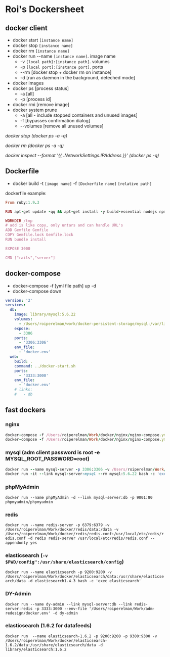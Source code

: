 Roi's Dockersheet
=================

## docker client

* docker start `[instance name]`
* docker stop `[instance name]`
* docker rm `[instance name]`
* docker run --name `[instance name]`. image name
  * -v `[local path]:[instance path]`. volumes
  * -p `[local port]:[instance port]`. ports
  * --rm [docker stop + docker rm on instance]
  * -d [run as daemon in the background, deteched mode]
* docker images
* docker ps [process status]
  * -a [all]
  * -p [process id]
* docker rmi [remove image]
* docker system prune
  * -a [all - include stopped containers and unused images]
  * -f [bypasses confirmation dialog]
  * --volumes [remove all unused volumes]

*docker stop (docker ps -a -q)*

*docker rm (docker ps -a -q)*

*docker inspect --format '{{ .NetworkSettings.IPAddress }}' (docker ps -q)*

## Dockerfile

* docker build -t `[image name]` -f `[Dockerfile name]` `[relative path]`

dockerfile example:
```ruby
From ruby:1.9.3

RUN apt-get update -qq && apt-get install -y build-essential nodejs npm nodejs-legacy mysql-client vim

WORKDIR /tmp
# add is like copy, only untars and can handle URL's
ADD Gemfile Gemfile
COPY Gemfile.lock Gemfile.lock
RUN bundle install

EXPOSE 3000

CMD ["rails","server"]
```

## docker-compose

* docker-compose -f [yml file path] up -d
* docker-compose down

```yml
version: '2'
services:
  db:
    image: library/mysql:5.6.22
    volumes:
      - /Users/roiperelman/work/docker-persistent-storage/mysql:/var/lib/mysql
    expose:
      - 3306
    ports:
      - '3306:3306'
    env_file:
      - 'docker.env'
  web:
    build: .
    command: ../docker-start.sh
    ports:
      - '3333:3000'
    env_file:
      - 'docker.env'
    # links:
    #   - db
```

## fast dockers

### nginx
```ruby
docker-compose -f /Users/roiperelman/Work/docker/nginx/nginx-compose.yml up -d
docker-compose -f /Users/roiperelman/Work/docker/nginx/nginx-compose.yml down
```
### mysql (adm client password is root -e MYSQL_ROOT_PASSWORD=root)
```ruby
docker run --name mysql-server -p 3306:3306 -v /Users/roiperelman/Work/docker/mysql/data:/var/lib/mysql --env-file '/Users/roiperelman/Work/adm-redesign/docker.env' -d mysql:5.6.22
docker run -it --link mysql-server:mysql --rm mysql:5.6.22 bash -c 'exec mysql -h"$MYSQL_PORT_3306_TCP_ADDR" -P"$MYSQL_PORT_3306_TCP_PORT" -u root -p"$MYSQL_ENV_MYSQL_ROOT_PASSWORD"'
```
### phpMyAdmin
`docker run --name phpMyAdmin -d --link mysql-server:db -p 9001:80 phpmyadmin/phpmyadmin`

### redis
`docker run --name redis-server -p 6379:6379 -v /Users/roiperelman/Work/docker/redis/data:/data -v /Users/roiperelman/Work/docker/redis/redis.conf:/usr/local/etc/redis/redis.conf -d redis redis-server /usr/local/etc/redis/redis.conf --appendonly yes`

### elasticsearch (`-v $PWD/config":/usr/share/elasticsearch/config`)
`docker run --name elasticsearch -p 9200:9200 -v /Users/roiperelman/Work/docker/elasticsearch/data:/usr/share/elasticsearch/data -d elasticsearch1.4.3 bash -c 'exec elasticsearch'`

### DY-Admin
`docker run --name dy-admin --link mysql-server:db --link redis-server:redis -p 3333:3000 --env-file '/Users/roiperelman/Work/adm-redesign/docker.env' -d dy-admin`

### elasticsearch (1.6.2 for datafeeds)
`docker run  --name elasticsearch-1.6.2 -p 9200:9200 -p 9300:9300 -v /Users/roiperelman/Work/docker/elasticsearch-1.6.2/data:/usr/share/elasticsearch/data -d library/elasticsearch:1.6.2`